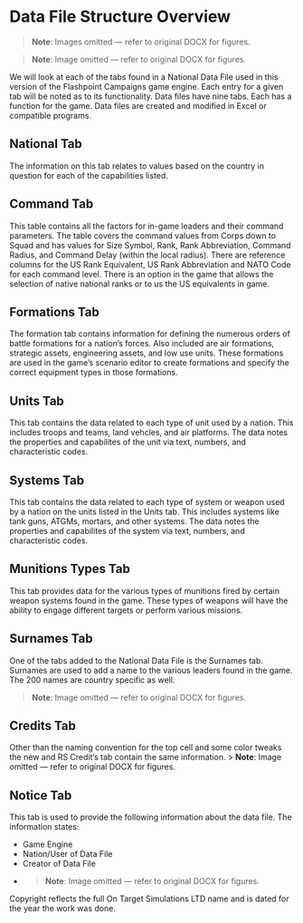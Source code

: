 # Data File Structure Overview

> **Note**: Images omitted — refer to original DOCX for figures.


> **Note**: Image omitted — refer to original DOCX for figures.

We will look at each of the tabs found in a National Data File used in this version of the Flashpoint Campaigns game engine\. Each entry for a given tab will be noted as to its functionality\. Data files have nine tabs\. Each has a function for the game\. Data files are created and modified in Excel or compatible programs\.

## National Tab

The information on this tab relates to values based on the country in question for each of the capabilities listed\.

## Command Tab

This table contains all the factors for in\-game leaders and their command parameters\. The table covers the command values from Corps down to Squad and has values for Size Symbol, Rank, Rank Abbreviation, Command Radius, and Command Delay \(within the local radius\)\. There are reference columns for the US Rank Equivalent, US Rank Abbreviation and NATO Code for each command level\. There is an option in the game that allows the selection of native national ranks or to us the US equivalents in game\.

## Formations Tab

The formation tab contains information for defining the numerous orders of battle formations for a nation’s forces\. Also included are air formations, strategic assets, engineering assets, and low use units\. These formations are used in the game’s scenario editor to create formations and specify the correct equipment types in those formations\.

## Units Tab

This tab contains the data related to each type of unit used by a nation\. This includes troops and teams, land vehcles, and air platforms\. The data notes the properties and capabilites of the unit via text, numbers, and characteristic codes\. 

## Systems Tab

This tab contains the data related to each type of system or weapon used by a nation on the units listed in the Units tab\. This includes systems like tank guns, ATGMs, mortars, and other systems\. The data notes the properties and capabilites of the system via text, numbers, and characteristic codes\. 

## Munitions Types Tab

This tab provides data for the various types of munitions fired by certain weapon systems found in the game\. These types of weapons will have the ability to engage different targets or perform various missions\.

## Surnames Tab

One of the tabs added to the National Data File is the Surnames tab\. Surnames are used to add a name to the various leaders found in the game\. The 200 names are country specific as well\.

> **Note**: Image omitted — refer to original DOCX for figures.



## Credits Tab

Other than the naming convention for the top cell and some color tweaks the new and RS Credit’s tab contain the same information\. > **Note**: Image omitted — refer to original DOCX for figures.



## Notice Tab

This tab is used to provide the following information about the data file\. The information states:

- Game Engine
- Nation/User of Data File
- Creator of Data File
- > **Note**: Image omitted — refer to original DOCX for figures.

Copyright reflects the full On Target Simulations LTD name and is dated for the year the work was done\.

